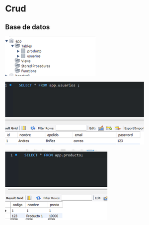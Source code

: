 # Crud


## Base de datos

![alt text](image.png)

![alt text](image-1.png)

![alt text](image-2.png)



